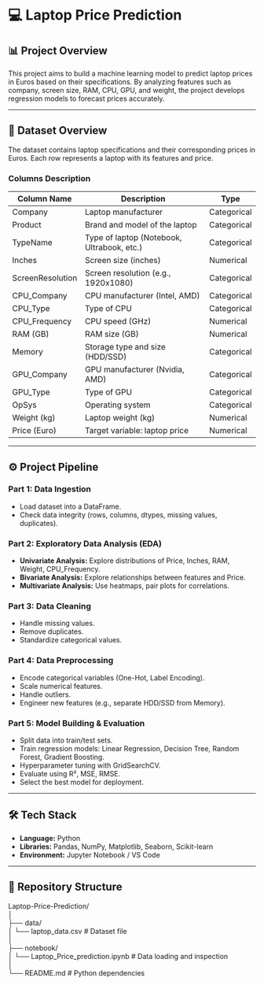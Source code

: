 # 💻 Laptop Price Prediction  

## 📊 Project Overview  
This project aims to build a machine learning model to predict laptop prices in Euros based on their specifications. By analyzing features such as company, screen size, RAM, CPU, GPU, and weight, the project develops regression models to forecast prices accurately.  

---

## 📂 Dataset Overview  
The dataset contains laptop specifications and their corresponding prices in Euros. Each row represents a laptop with its features and price.  

### Columns Description  

| Column Name     | Description                                | Type          |
|-----------------|--------------------------------------------|---------------|
| Company         | Laptop manufacturer                        | Categorical   |
| Product         | Brand and model of the laptop              | Categorical   |
| TypeName        | Type of laptop (Notebook, Ultrabook, etc.) | Categorical   |
| Inches          | Screen size (inches)                       | Numerical     |
| ScreenResolution| Screen resolution (e.g., 1920x1080)        | Categorical   |
| CPU_Company     | CPU manufacturer (Intel, AMD)              | Categorical   |
| CPU_Type        | Type of CPU                                | Categorical   |
| CPU_Frequency   | CPU speed (GHz)                            | Numerical     |
| RAM (GB)        | RAM size (GB)                              | Numerical     |
| Memory          | Storage type and size (HDD/SSD)            | Categorical   |
| GPU_Company     | GPU manufacturer (Nvidia, AMD)             | Categorical   |
| GPU_Type        | Type of GPU                                | Categorical   |
| OpSys           | Operating system                           | Categorical   |
| Weight (kg)     | Laptop weight (kg)                         | Numerical     |
| Price (Euro)    | Target variable: laptop price              | Numerical     |

---

## ⚙️ Project Pipeline  

### **Part 1: Data Ingestion**
- Load dataset into a DataFrame.  
- Check data integrity (rows, columns, dtypes, missing values, duplicates).  

### **Part 2: Exploratory Data Analysis (EDA)**
- **Univariate Analysis:** Explore distributions of Price, Inches, RAM, Weight, CPU_Frequency.  
- **Bivariate Analysis:** Explore relationships between features and Price.  
- **Multivariate Analysis:** Use heatmaps, pair plots for correlations.  

### **Part 3: Data Cleaning**
- Handle missing values.  
- Remove duplicates.  
- Standardize categorical values.  

### **Part 4: Data Preprocessing**
- Encode categorical variables (One-Hot, Label Encoding).  
- Scale numerical features.  
- Handle outliers.  
- Engineer new features (e.g., separate HDD/SSD from Memory).  

### **Part 5: Model Building & Evaluation**
- Split data into train/test sets.  
- Train regression models: Linear Regression, Decision Tree, Random Forest, Gradient Boosting.  
- Hyperparameter tuning with GridSearchCV.  
- Evaluate using R², MSE, RMSE.  
- Select the best model for deployment.  

---

## 🛠️ Tech Stack  
- **Language:** Python  
- **Libraries:** Pandas, NumPy, Matplotlib, Seaborn, Scikit-learn  
- **Environment:** Jupyter Notebook / VS Code  

---

## 📁 Repository Structure  

Laptop-Price-Prediction/<br>
│<br>
├── data/<br>
│   └── laptop_data.csv               # Dataset file <br>
│<br>
├── notebook/<br>
│   └── Laptop_Price_prediction.ipynb       # Data loading and inspection <br>
│                          <br>
└── README.md                   # Python dependencies<br>

